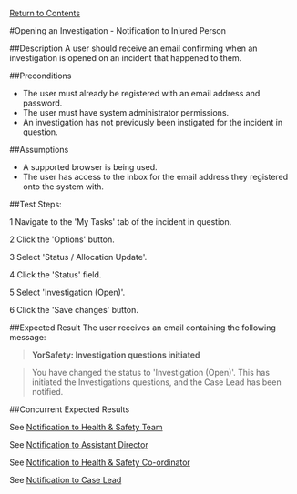 [Return to Contents](https://github.com/infojam-james/test-cases/blob/master/Contents.md)

#Opening an Investigation - Notification to Injured Person

##Description
A user should receive an email confirming when an investigation is opened on an incident that happened to them.

##Preconditions 
+ The user must already be registered with an email address and password.
+ The user must have system administrator permissions.
+ An investigation has not previously been instigated for the incident in question.

##Assumptions
+ A supported browser is being used.
+ The user has access to the inbox for the email address they registered onto the system with.

##Test Steps:

1 Navigate to the 'My Tasks' tab of the incident in question.

2 Click the 'Options' button.

3 Select 'Status / Allocation Update'.

4 Click the 'Status' field.

5 Select 'Investigation (Open)'.

6 Click the 'Save changes' button.

##Expected Result
The user receives an email containing the following message:

>**YorSafety: Investigation questions initiated**

>You have changed the status to 'Investigation (Open)'.  This has initiated the Investigations questions, and the Case Lead has been notified.

##Concurrent Expected Results

See [Notification to Health & Safety Team](https://github.com/infojam-james/test-cases/blob/master/Investigations/Opening-an-Investigation/investigations-1.md)

See [Notification to Assistant Director](https://github.com/infojam-james/test-cases/blob/master/Investigations/Opening-an-Investigation/investigations-2.md)

See [Notification to Health & Safety Co-ordinator](https://github.com/infojam-james/test-cases/blob/master/Investigations/Opening-an-Investigation/investigations-4.md)

See [Notification to Case Lead](https://github.com/infojam-james/test-cases/blob/master/Investigations/Opening-an-Investigation/investigations-5.md)
